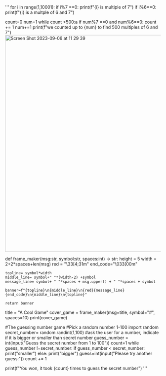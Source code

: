 '''
for i in range(1,10001):
    if i%7 ==0:
        print(f"{i} is multiple of 7")
        if i%6==0:
            print(f"{i} is a multple of 6 and 7")

count=0
num=1
while count <500:a
    if num%7 ==0 and num%6==0:
        count += 1
    num+=1
print(f"we counted up to {num} to find 500 multiples of 6 and 7")
<img width="703" alt="Screen Shot 2023-09-06 at 11 29 39" src="https://github.com/Yuiko-tsr/unit-1/assets/134657923/ccae3392-8606-4ec0-9e51-a7c4a48d2396">

def frame_maker(msg:str, symbol:str, spaces:int) -> str:
    height = 5
    width = 2+2*spaces+len(msg)
    red = "\33[4;31m"
    end_code="\033[00m"

    topline= symbol*width
    middle_line= symbol+" "*(width-2) +symbol
    message_line= symbol+ " "*spaces + msg.upper() + " "*spaces + symbol

    banner=f"{topline}\n{middle_line}\n{red}{message_line}{end_code}\n{middle_line}\n{topline}"

    return banner

title = "A Cool Game"
cover_game = frame_maker(msg=title, symbol="#", spaces=10)
print(cover_game)

#The guessing number game
#Pick a random number 1-100
import random
secret_number= random.randint(1,100)
#ask the user for a number, indicate if it is bigger or smaller than secret number
guess_number = int(input("Guess the secret number from 1 to 100"))
count=1
while guess_number !=secret_number:
    if guess_number < secret_number:
        print("smaller")
    else:
        print("bigger")
    guess=int(input("Please try another guess:"))
    count += 1

print(f"You won, it took {count} times to guess the secret number")
'''
